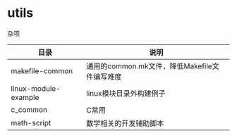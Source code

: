 # utils

杂项

| 目录                  | 说明                                          |
| --------------------- | --------------------------------------------- |
| makefile-common       | 通用的common.mk文件，降低Makefile文件编写难度 |
| linux-module-example  | linux模块目录外构建例子                       |
| c_common              | C常用                                         |
| math-script           | 数学相关的开发辅助脚本                        |

